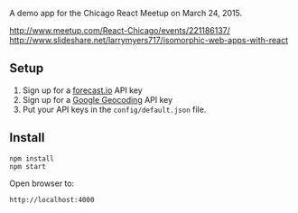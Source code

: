 A demo app for the Chicago React Meetup on March 24, 2015.

http://www.meetup.com/React-Chicago/events/221186137/
http://www.slideshare.net/larrymyers717/isomorphic-web-apps-with-react

## Setup

1. Sign up for a [forecast.io](https://developer.forecast.io/) API key
2. Sign up for a [Google Geocoding](https://developers.google.com/maps/documentation/geocoding/) API key
3. Put your API keys in the `config/default.json` file.

## Install

    npm install
    npm start

Open browser to:

    http://localhost:4000
